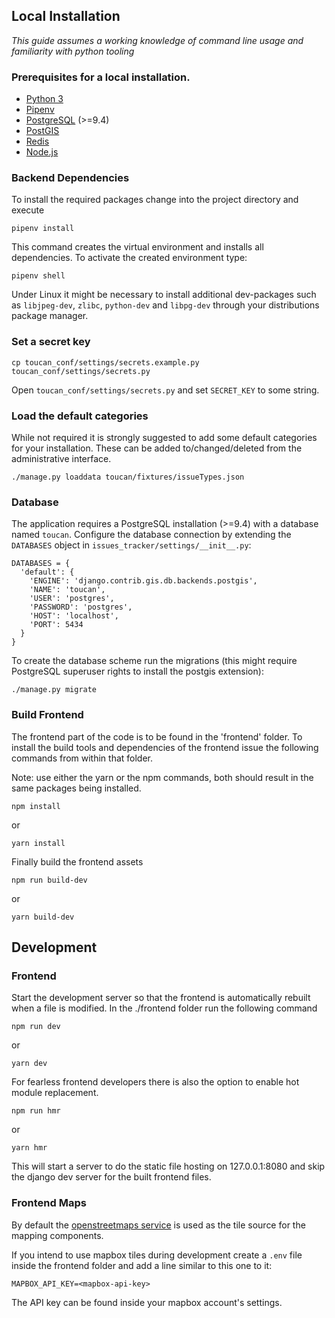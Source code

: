 ## Local Installation

*This guide assumes a working knowledge of command line usage and familiarity with python tooling*

### Prerequisites for a local installation.

- [Python 3](https://www.python.org/)
- [Pipenv](https://pipenv.readthedocs.io/en/latest/)
- [PostgreSQL](https://www.postgresql.org/) (>=9.4)
- [PostGIS](http://postgis.net/)
- [Redis](http://www.redis.io)
- [Node.js](https://nodejs.org)

### Backend Dependencies

To install the required packages change into the project directory and execute 
```
pipenv install
```

This command creates the virtual environment and installs all dependencies. To 
activate the created environment type:

```
pipenv shell
```

Under Linux it might be necessary to install additional dev-packages
such as `libjpeg-dev`, `zlibc`, `python-dev` and `libpg-dev` through your 
distributions package manager. 


### Set a secret key

```
cp toucan_conf/settings/secrets.example.py toucan_conf/settings/secrets.py
```

Open `toucan_conf/settings/secrets.py` and set `SECRET_KEY` to some string.

### Load the default categories

While not required it is strongly suggested to add some default 
categories for your installation. These can be added to/changed/deleted 
from the administrative interface. 

```
./manage.py loaddata toucan/fixtures/issueTypes.json
```
### Database

The application requires a PostgreSQL installation (>=9.4) with a 
database named `toucan`. Configure the database connection by extending 
the `DATABASES` object in `issues_tracker/settings/__init__.py`:

```
DATABASES = {
  'default': {
    'ENGINE': 'django.contrib.gis.db.backends.postgis',
    'NAME': 'toucan',
    'USER': 'postgres',
    'PASSWORD': 'postgres',
    'HOST': 'localhost',
    'PORT': 5434
  }
}
```

To create the database scheme run the migrations (this might require 
PostgreSQL superuser rights to install the postgis extension):

```
./manage.py migrate
```

### Build Frontend

The frontend part of the code is to be found in the 'frontend' folder. 
To install the build tools and dependencies of the frontend issue the 
following commands from within that folder.

Note: use either the yarn or the npm commands, both should result in 
the same packages being installed.

```
npm install
```
or
```
yarn install
```

Finally build the frontend assets

```
npm run build-dev
```
or
```
yarn build-dev
```


## Development

### Frontend

Start the development server so that the frontend is automatically 
rebuilt when a file is modified.
In the ./frontend folder run the following command

```
npm run dev
```

or

```
yarn dev
```


For fearless frontend developers there is also the option to enable hot 
module replacement.
```
npm run hmr
```

or

```
yarn hmr
```

This will start a server to do the static file hosting on 
127.0.0.1:8080 and skip the django dev server for the built frontend 
files.


### Frontend Maps

By default the [openstreetmaps service](https://www.openstreetmap.org) 
is used as the tile source for the mapping components.

If you intend to use mapbox tiles during development create a 
```.env``` file inside the frontend folder and add a line similar to 
this one to it:

```
MAPBOX_API_KEY=<mapbox-api-key>
```

The API key can be found inside your mapbox account's settings.

